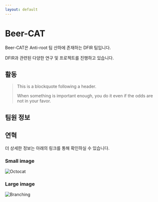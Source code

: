 ```yaml
---
layout: default
---
```


# Beer-CAT

Beer-CAT은 Anti-root 팀 산하에 존재하는 DFIR 팀입니다.

DFIR과 관련된 다양한 연구 및 프로젝트를 진행하고 있습니다.

## 활동

> This is a blockquote following a header.
>
> When something is important enough, you do it even if the odds are not in your favor.

## 팀원 정보


## 연혁

더 상세한 정보는 아래의 링크를 통해 확인하실 수 있습니다.


### Small image

![Octocat](https://github.githubassets.com/images/icons/emoji/octocat.png)

### Large image

![Branching](https://guides.github.com/activities/hello-world/branching.png)

